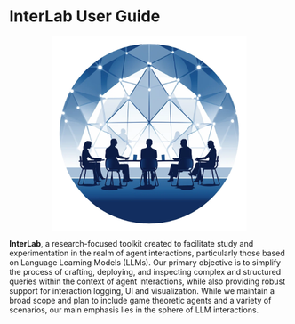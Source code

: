 # InterLab User Guide

<div style="display: flex; justify-content: center;">
  <img src="assets/logo3-cut.webp" width="350" height="350"/>
</div>

**InterLab**, a research-focused toolkit created to facilitate study and experimentation in the realm of agent interactions, particularly those based on Language Learning Models (LLMs). Our primary objective is to simplify the process of crafting, deploying, and inspecting complex and structured queries within the context of agent interactions, while also providing robust support for interaction logging, UI and visualization. While we maintain a broad scope and plan to include game theoretic agents and a variety of scenarios, our main emphasis lies in the sphere of LLM interactions.